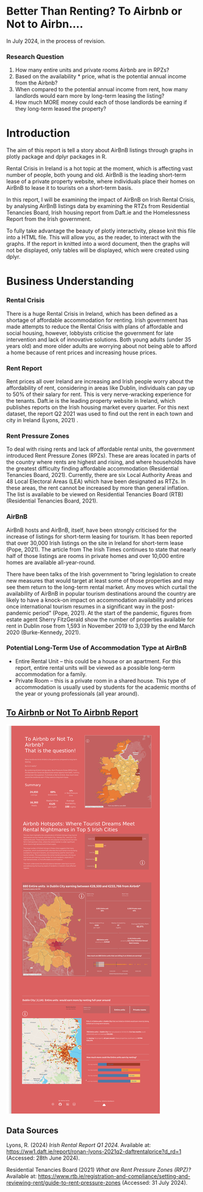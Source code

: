 # Better Than Renting? To Airbnb or Not to Airbn.... 

In July 2024, in the process of revision. 

### Research Question
1. How many entire units and private rooms Airbnb are in RPZs?
2. Based on the availability \* price, what is the potential annual income from the Airbnb?
3. When compared to the potential annual income from rent, how many landlords would earn more by long-term leasing the listing?
4. How much MORE money could each of those landlords be earning if they long-term leased the property?


# Introduction
The aim of this report is tell a story about AirBnB listings through graphs in plotly package and dplyr packages in R.

Rental Crisis in Ireland is a hot topic at the moment, which is affecting vast number of people, both young and old. AirBnB is the leading short-term lease of a private property website, where individuals place their homes on AirBnB to lease it to tourists on a short-term basis. 

In this report, I will be examining the impact of AirBnB on Irish Rental Crisis, by analysing AirBnB listings data by examining the RTZs from Residential Tenancies Board, Irish housing report from Daft.ie and the Homelessness Report from the Irish government. 

To fully take advantage the beauty of plotly interactivity, please knit this file into a HTML file. This will allow you, as the reader, to interact with the graphs. If the report in knitted into a word document, then the graphs will not be displayed, only tables will be displayed, which were created using dplyr.  

# Business Understanding
### Rental Crisis
There is a huge Rental Crisis in Ireland, which has been defined as a shortage of affordable accommodation for renting.  Irish government has made attempts to reduce the Rental Crisis with plans of affordable and social housing, however, lobbyists criticise the government for late intervention and lack of innovative solutions. Both young adults (under 35 years old) and more older adults are worrying about not being able to afford a home because of rent prices and increasing house prices. 

### Rent Report
Rent prices all over Ireland are increasing and Irish people worry about the affordability of rent, considering in areas like Dublin, individuals can pay up to 50% of their salary for rent. This is very nerve-wracking experience for the tenants.
Daft.ie is the leading property website in Ireland, which publishes reports on the Irish housing market every quarter. For this next dataset, the report Q2 2021 was used to find out the rent in each town and city in Ireland (Lyons, 2021) . 

### Rent Pressure Zones
To deal with rising rents and lack of affordable rental units, the government introduced Rent Pressure Zones (RPZs). These are areas located in parts of the country where rents are highest and rising, and where households have the greatest difficulty finding affordable accommodation (Residential Tenancies Board, 2021).  Currently, there are six Local Authority Areas and 48 Local Electoral Areas (LEA) which have been designated as RTZs.  In these areas, the rent cannot be increased by more than general inflation. The list is available to be viewed on Residential Tenancies Board (RTB) (Residential Tenancies Board, 2021). 

### AirBnB
AirBnB hosts and AirBnB, itself, have been strongly criticised for the increase of listings for short-term leasing for tourism. It has been reported that over 30,000 Irish listings on the site in Ireland for short-term lease (Pope, 2021). The article from The Irish Times continues to state that nearly half of those listings are rooms in private homes and over 10,000 entire homes are available all-year-round.

There have been talks of the Irish government to "bring legislation to create new measures that would target at least some of those properties and may see them return to the long-term rental market.  Any moves which curtail the availability of AirBnB in popular tourism destinations around the country are likely to have a knock-on impact on accommodation availability and prices once international tourism resumes in a significant way in the post-pandemic period" (Pope, 2021). At the start of the pandemic,  figures from estate agent Sherry FitzGerald show the number of properties available for rent in Dublin rose from 1,593 in November 2019 to 3,039 by the end March 2020  (Burke-Kennedy, 2021).

### Potential Long-Term Use of Accommodation Type at AirBnB
- Entire Rental Unit – this could be a house or an apartment.  For this report, entire rental units will be viewed as a possible long-term accommodation for a family.
- Private Room – this is a private room in a shared house.  This type of accommodation is usually used by students for the academic months of the year or young professionals (all year around).

## [To Airbnb or Not To Airbnb Report](https://public.tableau.com/app/profile/karina.jonina/viz/To-Rent-or-Not-To-Rent/Dashboard)

<img src='https://github.com/kjonina/kjonina/blob/master/icons/To-Airbnb-Tableau.png'/></a>


## Data Sources

Lyons, R. (2024) *Irish Rental Report Q1 2024.* Available at: https://ww1.daft.ie/report/ronan-lyons-2021q2-daftrentalprice?d_rd=1 (Accessed: 28th June 2024).

Residential Tenancies Board (2021) *What are Rent Pressure Zones (RPZ)?* Available at: https://www.rtb.ie/registration-and-compliance/setting-and-reviewing-rent/guide-to-rent-pressure-zones (Accessed: 31 July 2024).


 